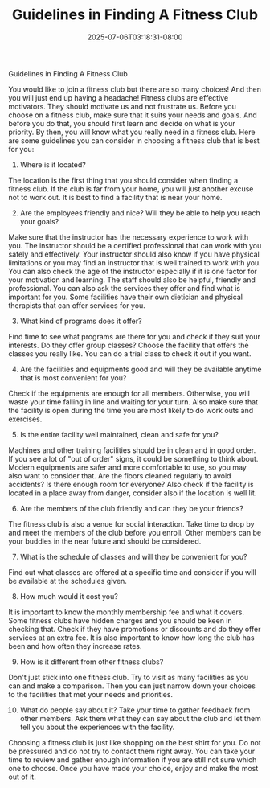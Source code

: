 ﻿---
title: "Guidelines in Finding A Fitness Club"
date: 2025-07-06T03:18:31-08:00
description: "Fitness Tips for Web Success"
featured_image: "/images/Fitness.jpg"
tags: ["Fitness"]
---

Guidelines in Finding A Fitness Club

You would like to join a fitness club but there are so many choices! And then you will just end up having a headache! Fitness clubs are effective motivators. They should motivate us and not frustrate us. Before you choose on a fitness club, make sure that it suits your needs and goals. And before you do that, you should first learn and decide on what is your priority. By then, you will know what you really need in a fitness club. Here are some guidelines you can consider in choosing a fitness club that is best for you:

1. Where is it located?

The location is the first thing that you should consider when finding a fitness club. If the club is far from your home, you will just another excuse not to work out. It is best to find a facility that is near your home.

2. Are the employees friendly and nice? Will they be able to help you reach your goals?

Make sure that the instructor has the necessary experience to work with you. The instructor should be a certified professional that can work with you safely and effectively. Your instructor should also know if you have physical limitations or you may find an instructor that is well trained to work with you. You can also check the age of the instructor especially if it is one factor for your motivation and learning. The staff should also be helpful, friendly and professional. You can also ask the services they offer and find what is important for you. Some facilities have their own dietician and physical therapists that can offer services for you.

3. What kind of programs does it offer? 

Find time to see what programs are there for you and check if they suit your interests. Do they offer group classes? Choose the facility that offers the classes you really like. You can do a trial class to check it out if you want.

4. Are the facilities and equipments good and will they be available anytime that is most convenient for you?

Check if the equipments are enough for all members. Otherwise, you will waste your time falling in line and waiting for your turn. Also make sure that the facility is open during the time you are most likely to do work outs and exercises.

5. Is the entire facility well maintained, clean and safe for you?

Machines and other training facilities should be in clean and in good order. If you see a lot of "out of order" signs, it could be something to think about. Modern equipments are safer and more comfortable to use, so you may also want to consider that. Are the floors cleaned regularly to avoid accidents? Is there enough room for everyone? Also check if the facility is located in a place away from danger, consider also if the location is well lit.

6. Are the members of the club friendly and can they be your friends?

The fitness club is also a venue for social interaction. Take time to drop by and meet the members of the club before you enroll. Other members can be your buddies in the near future and should be considered.

7. What is the schedule of classes and will they be convenient for you?

Find out what classes are offered at a specific time and consider if you will be available at the schedules given. 

8. How much would it cost you?

It is important to know the monthly membership fee and what it covers. Some fitness clubs have hidden charges and you should be keen in checking that. Check if they have promotions or discounts and do they offer services at an extra fee. It is also important to know how long the club has been and how often they increase rates.

9. How is it different from other fitness clubs? 

Don't just stick into one fitness club. Try to visit as many facilities as you can and make a comparison. Then you can just narrow down your choices to the facilities that met your needs and priorities.

10. What do people say about it? Take your time to gather feedback from other members. Ask them what they can say about the club and let them tell you about the experiences with the facility.

Choosing a fitness club is just like shopping on the best shirt for you. Do not be pressured and do not try to contact them right away. You can take your time to review and gather enough information if you are still not sure which one to choose. Once you have made your choice, enjoy and make the most out of it. 
 


